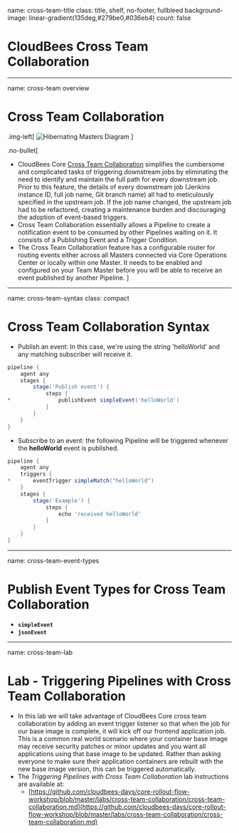 name: cross-team-title
class: title, shelf, no-footer, fullbleed
background-image: linear-gradient(135deg,#279be0,#036eb4)
count: false

# CloudBees Cross Team Collaboration

---
name: cross-team overview

# Cross Team Collaboration

.img-left[
![Hibernating Masters Diagram](https://docs.cloudbees.com/docs/cloudbees-common/latest/_images/cross-team-collaboration-screenshots/cross-team-diagram.abf4b33.png)
]

.no-bullet[
* CloudBees Core [Cross Team Collaboration](https://docs.cloudbees.com/docs/cloudbees-core/2.204.2.2/cloud-admin-guide/cross-team-collaboration) simplifies the cumbersome and complicated tasks of triggering downstream jobs by eliminating the need to identify and maintain the full path for every downstream job. Prior to this feature, the details of every downstream job (Jenkins instance ID, full job name, Git branch name) all had to meticulously specified in the upstream job. If the job name changed, the upstream job had to be refactored, creating a maintenance burden and discouraging the adoption of event-based triggers.
* Cross Team Collaboration essentially allows a Pipeline to create a notification event to be consumed by other Pipelines waiting on it. It consists of a Publishing Event and a Trigger Condition.
* The Cross Team Collaboration feature has a configurable router for routing events either across all Masters connected via Core Operations Center or locally within one Master. It needs to be enabled and configured on your Team Master before you will be able to receive an event published by another Pipeline. 
]

---
name: cross-team-syntax
class: compact

# Cross Team Collaboration Syntax

* Publish an event: In this case, we're using the string 'helloWorld' and any matching subscriber will receive it.

```groovy
pipeline {
    agent any
    stages {
        stage('Publish event') {
            steps {
*               publishEvent simpleEvent('helloWorld')
            }
        }
    }
}
```

* Subscribe to an event: the following Pipeline will be triggered whenever the **helloWorld** event is published.

```groovy
pipeline {
    agent any
    triggers {
*       eventTrigger simpleMatch("helloWorld")
    }
    stages {
        stage('Example') {
            steps {
                echo 'received helloWorld'
            }
        }
    }
}
```

---
name: cross-team-event-types

# Publish Event Types for Cross Team Collaboration

* **`simpleEvent`**
* **`jsonEvent`**

---
name: cross-team-lab

# Lab - Triggering Pipelines with Cross Team Collaboration

* In this lab we will take advantage of CloudBees Core cross team collaboration by adding an event trigger listener so that when the job for our base image is complete, it will kick off our frontend application job. This is a common real world scenario where your container base image may receive security patches or minor updates and you want all applications using that base image to be updated. Rather than asking everyone to make sure their application containers are rebuilt with the new base image version, this can be triggered automatically. 
* The *Triggering Pipelines with Cross Team Collaboration* lab instructions are available at: 
  * [https://github.com/cloudbees-days/core-rollout-flow-workshop/blob/master/labs/cross-team-collaboration/cross-team-collaboration.md](https://github.com/cloudbees-days/core-rollout-flow-workshop/blob/master/labs/cross-team-collaboration/cross-team-collaboration.md)

